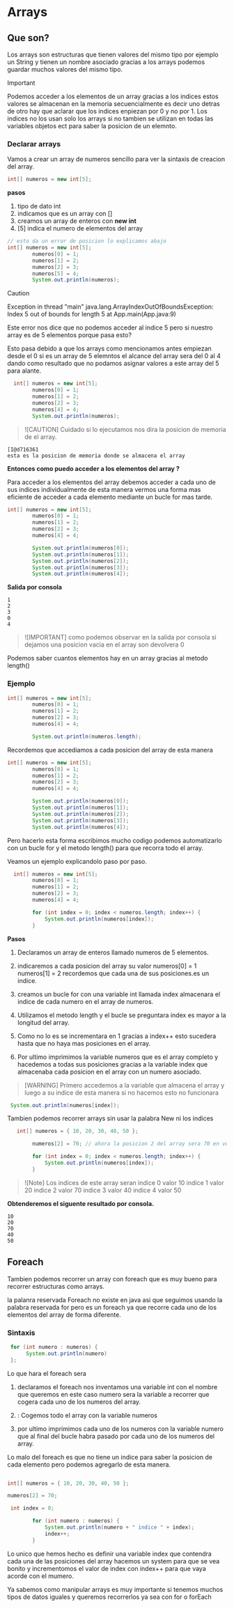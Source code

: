 # Arrays

## Que son?

Los arrays son estructuras que tienen valores del mismo tipo por ejemplo un String y tienen un nombre asociado gracias a los arrays podemos guardar muchos valores del mismo tipo.

> [!IMPORTANT]
> Podemos acceder a los elementos de un array gracias a los indices estos valores se almacenan en la memoria secuencialmente es decir uno detras de otro hay que aclarar que los indices enpiezan por 0 y no por 1. Los indices no los usan solo los arrays si no tambien se utilizan en todas las variables objetos ect para saber la posicion de un elemnto.

### Declarar arrays

Vamos a crear un array de numeros sencillo para ver la sintaxis de creacion del array.

```java
int[] numeros = new int[5];
```

**pasos**

1. tipo de dato int
2. indicamos que es un array con []
3. creamos un array de enteros con **new int**
4. [5] indica el numero de elementos del array

```java
// esto da un error de posicion lo explicamos abajo
int[] numeros = new int[5];
        numeros[0] = 1;
        numeros[1] = 2;
        numeros[2] = 3;
        numeros[5] = 4;
        System.out.println(numeros);
```

> [!CAUTION]
> Exception in thread "main" java.lang.ArrayIndexOutOfBoundsException: Index 5 out of bounds for length 5 at App.main(App.java:9)

Este error nos dice que no podemos acceder al indice 5 pero si nuestro array es de 5 elementos porque pasa esto?

Esto pasa debido a que los arrays como mencionamos antes empiezan desde el 0 si es un array de 5 elemntos el alcance del array sera del 0 al 4 dando como resultado que no podamos asignar valores a este array del 5 para alante.

```java
  int[] numeros = new int[5];
        numeros[0] = 1;
        numeros[1] = 2;
        numeros[2] = 3;
        numeros[4] = 4;
        System.out.println(numeros);
```

> ![CAUTION]
> Cuidado si lo ejecutamos nos dira la posicion de memoria de el array.

```console
[I@d716361
esta es la posicion de memoria donde se almacena el array
```

**Entonces como puedo acceder a los elementos del array ?**

Para acceder a los elementos del array debemos acceder a cada uno de sus indices individualmente de esta manera vermos una forma mas eficiente de acceder a cada elemento mediante un bucle for mas tarde.

```java
int[] numeros = new int[5];
        numeros[0] = 1;
        numeros[1] = 2;
        numeros[2] = 3;
        numeros[4] = 4;

        System.out.println(numeros[0]);
        System.out.println(numeros[1]);
        System.out.println(numeros[2]);
        System.out.println(numeros[3]);
        System.out.println(numeros[4]);

```

**Salida por consola**

```console
1
2
3
0
4
```

> ![IMPORTANT]
> como podemos observar en la salida por consola si dejamos una posicion vacia en el array son devolvera 0

Podemos saber cuantos elementos hay en un array gracias al metodo length()

### Ejemplo

```java
int[] numeros = new int[5];
        numeros[0] = 1;
        numeros[1] = 2;
        numeros[2] = 3;
        numeros[4] = 4;

        System.out.println(numeros.length);
```

Recordemos que accediamos a cada posicion del array de esta manera

```java
int[] numeros = new int[5];
        numeros[0] = 1;
        numeros[1] = 2;
        numeros[2] = 3;
        numeros[4] = 4;

        System.out.println(numeros[0]);
        System.out.println(numeros[1]);
        System.out.println(numeros[2]);
        System.out.println(numeros[3]);
        System.out.println(numeros[4]);
```

Pero hacerlo esta forma escribimos mucho codigo podemos automatizarlo con un bucle for y el metodo length() para que recorra todo el array.

Veamos un ejemplo explicandolo paso por paso.

```java
  int[] numeros = new int[5];
        numeros[0] = 1;
        numeros[1] = 2;
        numeros[2] = 3;
        numeros[4] = 4;

        for (int index = 0; index < numeros.length; index++) {
            System.out.println(numeros[index]);
        }
```

**Pasos**

1. Declaramos un array de enteros llamado numeros de 5 elementos.

2. indicaremos a cada posicion del array su valor numeros[0] = 1 numeros[1] = 2 recordemos que cada una de sus posiciones.es un indice.

3. creamos un bucle for con una variable int llamada index almacenara el indice de cada numero en el array de numeros.

4. Utilizamos el metodo length y el bucle se preguntara index es mayor a la longitud del array.

5. Como no lo es se incrementara en 1 gracias a index++ esto sucedera hasta que no haya mas posiciones en el array.

6. Por ultimo imprimimos la variable numeros que es el array completo y hacedemos a todas sus posiciones gracias a la variable index que almacenaba cada posicion en el array con un numero asociado.

> [WARNING]
> Primero accedemos a la variable que almacena el array y luego a su indice de esta manera si no hacemos esto no funcionara

```java
 System.out.println(numeros[index]);
```

Tambien podemos recorrer arrays sin usar la palabra New ni los indices

```java
   int[] numeros = { 10, 20, 30, 40, 50 };

        numeros[2] = 70; // ahora la posicion 2 del array sera 70 en vez de 30

        for (int index = 0; index < numeros.length; index++) {
            System.out.println(numeros[index]);
        }
```

> ![Note]
> Los indices de este array seran
> indice 0 valor 10
> indice 1 valor 20
> indice 2 valor 70
> indice 3 valor 40
> indice 4 valor 50

**Obtenderemos el siguente resultado por consola.**

```console
10
20
70
40
50
```

## Foreach

Tambien podemos recorrer un array con foreach que es muy bueno para recorrer estructuras como arrays.

la palanra reservada Foreach no existe en java asi que seguimos usando la palabra reservada for pero es un foreach ya que recorre cada uno de los elementos del array de forma diferente.

### Sintaxis

```java
 for (int numero : numeros) {
      System.out.println(numero)
 };
```

Lo que hara el foreach sera

1. declaramos el foreach nos inventamos una variable int con el nombre que queremos en este caso numero sera la variable a recorrer que cogera cada uno de los numeros del array.

2. : Cogemos todo el array con la variable numeros

3. por ultimo imprimimos cada uno de los numeros con la variable numero que al final del bucle habra pasado por cada uno de los numeros del array.

Lo malo del foreach es que no tiene un indice para saber la posicion de cada elemento pero podemos agregarlo de esta manera.

```java

int[] numeros = { 10, 20, 30, 40, 50 };

numeros[2] = 70;

 int index = 0;

        for (int numero : numeros) {
            System.out.println(numero + " indice " + index);
            index++;
        }

```

Lo unico que hemos hecho es definir una variable index que contendra cada una de las posiciones del array hacemos un system para que se vea bonito y incrementomos el valor
de index con index++ para que vaya acorde con el mumero.

Ya sabemos como manipular arrays es muy importante si tenemos muchos tipos de datos iguales y queremos recorrerlos ya sea con for o forEach
